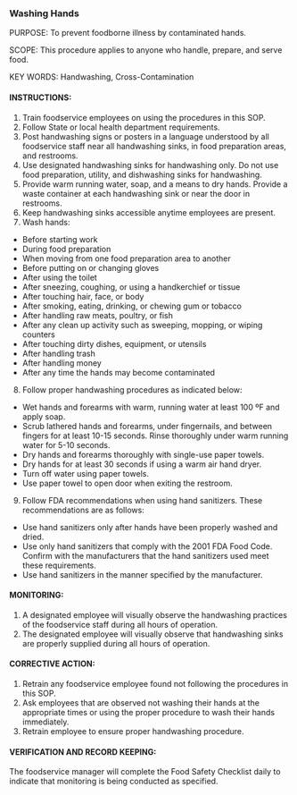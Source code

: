 ### Washing Hands

PURPOSE: To prevent foodborne illness by contaminated hands.

SCOPE: This procedure applies to anyone who handle, prepare, and serve food.

KEY WORDS: Handwashing, Cross-Contamination

#### INSTRUCTIONS:

1. Train foodservice employees on using the procedures in this SOP.
2. Follow State or local health department requirements.
3. Post handwashing signs or posters in a language understood by all foodservice staff near all handwashing sinks, in food preparation areas, and restrooms.
4. Use designated handwashing sinks for handwashing only. Do not use food preparation, utility, and dishwashing sinks for handwashing.
5. Provide warm running water, soap, and a means to dry hands. Provide a waste container at each handwashing sink or near the door in restrooms.
6. Keep handwashing sinks accessible anytime employees are present.
7. Wash hands:
  * Before starting work
  * During food preparation
  * When moving from one food preparation area to another
  * Before putting on or changing gloves
  * After using the toilet
  * After sneezing, coughing, or using a handkerchief or tissue
  * After touching hair, face, or body
  * After smoking, eating, drinking, or chewing gum or tobacco
  * After handling raw meats, poultry, or fish
  * After any clean up activity such as sweeping, mopping, or wiping counters
  * After touching dirty dishes, equipment, or utensils
  * After handling trash
  * After handling money
  * After any time the hands may become contaminated
8. Follow proper handwashing procedures as indicated below:
  * Wet hands and forearms with warm, running water at least 100 ºF and apply soap.
  * Scrub lathered hands and forearms, under fingernails, and between fingers for at least 10-15 seconds. Rinse thoroughly under warm running water for 5-10 seconds.
  * Dry hands and forearms thoroughly with single-use paper towels.
  * Dry hands for at least 30 seconds if using a warm air hand dryer.
  * Turn off water using paper towels.
  * Use paper towel to open door when exiting the restroom.
9. Follow FDA recommendations when using hand sanitizers. These recommendations are as follows:
  * Use hand sanitizers only after hands have been properly washed and dried.
  * Use only hand sanitizers that comply with the 2001 FDA Food Code. Confirm with the manufacturers that the hand sanitizers used meet these requirements.
  * Use hand sanitizers in the manner specified by the manufacturer.

#### MONITORING:

1. A designated employee will visually observe the handwashing practices of the foodservice staff during all hours of operation.
2. The designated employee will visually observe that handwashing sinks are properly supplied during all hours of operation.

#### CORRECTIVE ACTION:

1. Retrain any foodservice employee found not following the procedures in this SOP.
2. Ask employees that are observed not washing their hands at the appropriate times or using the proper procedure to wash their hands immediately.
3. Retrain employee to ensure proper handwashing procedure.

#### VERIFICATION AND RECORD KEEPING:
The foodservice manager will complete the Food Safety Checklist daily to indicate that
monitoring is being conducted as specified.
